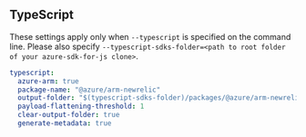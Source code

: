 ## TypeScript

These settings apply only when `--typescript` is specified on the command line.
Please also specify `--typescript-sdks-folder=<path to root folder of your azure-sdk-for-js clone>`.

```yaml $(typescript)
typescript:
  azure-arm: true
  package-name: "@azure/arm-newrelic"
  output-folder: "$(typescript-sdks-folder)/packages/@azure/arm-newrelic"
  payload-flattening-threshold: 1
  clear-output-folder: true
  generate-metadata: true
```
